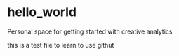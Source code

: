# hello_world
Personal space for getting started with creative analytics

this is a test file to learn to use githut
